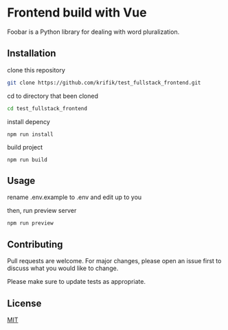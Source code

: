 # Frontend build with Vue

Foobar is a Python library for dealing with word pluralization.

## Installation

clone this repository

```bash
git clone https://github.com/krifik/test_fullstack_frontend.git
```
cd to directory that been cloned
```bash
cd test_fullstack_frontend
```
install depency
```
npm run install
```

build project
```
npm run build
```
## Usage
rename .env.example to .env and edit up to you

then, run preview server
```
npm run preview
```

## Contributing
Pull requests are welcome. For major changes, please open an issue first to discuss what you would like to change.

Please make sure to update tests as appropriate.

## License
[MIT](https://choosealicense.com/licenses/mit/)
